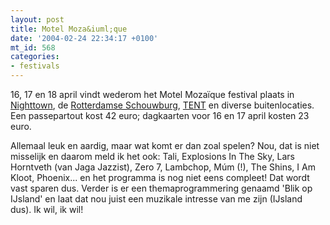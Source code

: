 ```yaml
---
layout: post
title: Motel Moza&iuml;que
date: '2004-02-24 22:34:17 +0100'
mt_id: 568
categories:
- festivals
---
```

16, 17 en 18 april vindt wederom het Motel Moza&iuml;que festival plaats in <a href="http://www.nighttown.nl/">Nighttown</a>, de <a href="http://www.rotterdamseschouwburg.nl/">Rotterdamse Schouwburg</a>, <a href="http://www.tentplaza.nl/">TENT</a> en diverse buitenlocaties. Een passepartout kost 42 euro; dagkaarten voor 16 en 17 april kosten 23 euro.

Allemaal leuk en aardig, maar wat komt er dan zoal spelen? Nou, dat is niet misselijk en daarom meld ik het ook: Tali, Explosions In The Sky, Lars Horntveth (van Jaga Jazzist), Zero 7, Lambchop, M&uacute;m (!), The Shins, I Am Kloot, Phoenix... en het programma is nog niet eens compleet! Dat wordt vast sparen dus. Verder is er een themaprogrammering genaamd 'Blik op IJsland' en laat dat nou juist een muzikale intresse van me zijn (IJsland dus). Ik wil, ik wil!
